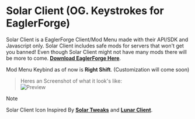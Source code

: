 # Solar Client (OG. Keystrokes for EaglerForge)

Solar Client is a EaglerForge Client/Mod Menu made with their API/SDK and Javascript only. Solar Client includes safe mods for servers that won't get you banned! Even though Solar Client might not have many mods there will be more to come. [**Download EaglerForge Here**](https://github.com/eaglerforge/EaglerForge-builds/releases).

Mod Menu Keybind as of now is **Right Shift**. (Customization will come soon)

> Heres an Screenshot of what it look's like:<br> ![Preview](https://raw.githubusercontent.com/Hypverr/Solar-Client/main/images/preview.png)

> [!NOTE]
> Solar Client Icon Inspired By [**Solar Tweaks**](https://github.com/Solar-Tweaks) and [**Lunar Client**](https://www.lunarclient.com/).